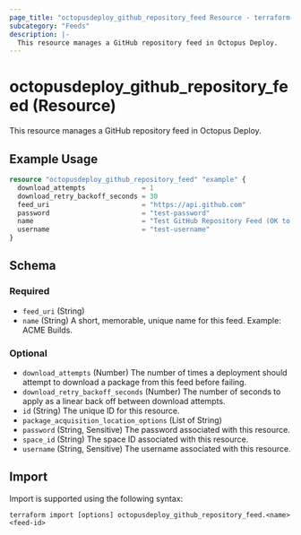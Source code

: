 ```yaml
---
page_title: "octopusdeploy_github_repository_feed Resource - terraform-provider-octopusdeploy"
subcategory: "Feeds"
description: |-
  This resource manages a GitHub repository feed in Octopus Deploy.
---
```


# octopusdeploy_github_repository_feed (Resource)

This resource manages a GitHub repository feed in Octopus Deploy.

## Example Usage

```terraform
resource "octopusdeploy_github_repository_feed" "example" {
  download_attempts              = 1
  download_retry_backoff_seconds = 30
  feed_uri                       = "https://api.github.com"
  password                       = "test-password"
  name                           = "Test GitHub Repository Feed (OK to Delete)"
  username                       = "test-username"
}
```
<!-- schema generated by tfplugindocs -->
## Schema

### Required

- `feed_uri` (String)
- `name` (String) A short, memorable, unique name for this feed. Example: ACME Builds.

### Optional

- `download_attempts` (Number) The number of times a deployment should attempt to download a package from this feed before failing.
- `download_retry_backoff_seconds` (Number) The number of seconds to apply as a linear back off between download attempts.
- `id` (String) The unique ID for this resource.
- `package_acquisition_location_options` (List of String)
- `password` (String, Sensitive) The password associated with this resource.
- `space_id` (String) The space ID associated with this resource.
- `username` (String, Sensitive) The username associated with this resource.

## Import

Import is supported using the following syntax:

```shell
terraform import [options] octopusdeploy_github_repository_feed.<name> <feed-id>
```
